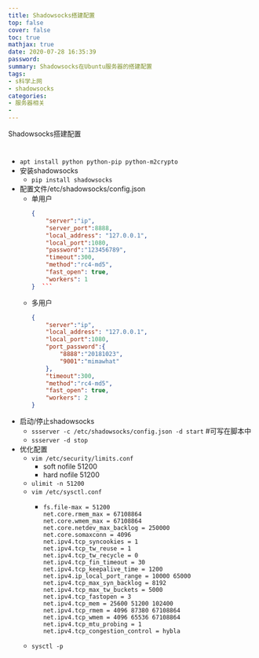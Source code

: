 ```yaml
---
title: Shadowsocks搭建配置
top: false
cover: false
toc: true
mathjax: true
date: 2020-07-28 16:35:39
password: 
summary: Shadowsocks在Ubuntu服务器的搭建配置
tags: 
- s科学上网
- shadowsocks
categories: 
- 服务器相关
- 
---
```

<div style="padding-bottom: 24px;">Shadowsocks搭建配置</div>
</div>

*   `apt install python python-pip python-m2crypto`
*   安装shadowsocks
    *   `pip install shadowsocks`
*   配置文件/etc/shadowsocks/config.json
    *   单用户  
    	```json
        {  
	        "server":"ip",  
	        "server_port":8888,  
	        "local_address": "127.0.0.1",  
	        "local_port":1080,  
	        "password":"123456789",  
	        "timeout":300,  
	        "method":"rc4-md5",  
	        "fast_open": true,  
	        "workers": 1  
        }  ```

    *   多用户 
        ```json
        {  
	        "server":"ip",  
	        "local_address": "127.0.0.1",  
	        "local_port":1080,  
	        "port_password":{  
		        "8888":"20181023",  
		        "9001":"mimawhat"  
        	},  
	        "timeout":300,  
	        "method":"rc4-md5",  
	        "fast_open": true,  
	        "workers": 2  
        }  
        ```
*   启动/停止shadowsocks
    *   `ssserver -c /etc/shadowsocks/config.json -d start`  \#可写在脚本中
    *   `ssserver -d stop`
*   优化配置
    *   `vim /etc/security/limits.conf`  
        * soft nofile 51200  
        * hard nofile 51200
    *   `ulimit -n 51200`
    *   `vim /etc/sysctl.conf`  
    	*   ```
	        fs.file-max = 51200  
	        net.core.rmem_max = 67108864  
	        net.core.wmem_max = 67108864  
	        net.core.netdev_max_backlog = 250000  
	        net.core.somaxconn = 4096  
	        net.ipv4.tcp_syncookies = 1  
	        net.ipv4.tcp_tw_reuse = 1  
	        net.ipv4.tcp_tw_recycle = 0  
	        net.ipv4.tcp_fin_timeout = 30  
	        net.ipv4.tcp_keepalive_time = 1200  
	        net.ipv4.ip_local_port_range = 10000 65000  
	        net.ipv4.tcp_max_syn_backlog = 8192  
	        net.ipv4.tcp_max_tw_buckets = 5000  
	        net.ipv4.tcp_fastopen = 3  
	        net.ipv4.tcp_mem = 25600 51200 102400  
	        net.ipv4.tcp_rmem = 4096 87380 67108864  
	        net.ipv4.tcp_wmem = 4096 65536 67108864  
	        net.ipv4.tcp_mtu_probing = 1  
	        net.ipv4.tcp_congestion_control = hybla
			```
    *   `sysctl -p`